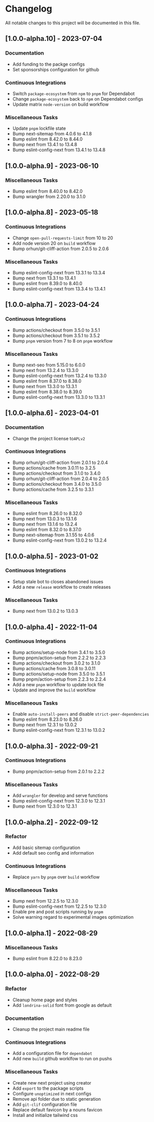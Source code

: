 # Changelog

All notable changes to this project will be documented in this file.

## [1.0.0-alpha.10] - 2023-07-04

### <!-- 05 -->Documentation

- Add funding to the packge configs
- Set sponsorships configuration for github

### <!-- 07 -->Continuous Integrations

- Switch `package-ecosystem` from `npm` to `pnpm` for Dependabot
- Change `package-ecosystem` back to `npm` on Dependabot configs
- Update matrix `node-version` on build workflow

### <!-- 08 -->Miscellaneous Tasks

- Update `pnpm` lockfile state
- Bump next-sitemap from 4.0.6 to 4.1.8 
- Bump eslint from 8.42.0 to 8.44.0 
- Bump next from 13.4.1 to 13.4.8 
- Bump eslint-config-next from 13.4.1 to 13.4.8 

## [1.0.0-alpha.9] - 2023-06-10

### <!-- 08 -->Miscellaneous Tasks

- Bump eslint from 8.40.0 to 8.42.0 
- Bump wrangler from 2.20.0 to 3.1.0 

## [1.0.0-alpha.8] - 2023-05-18

### <!-- 07 -->Continuous Integrations

- Change `open-pull-requests-limit` from 10 to 20
- Add node version 20 on `build` workflow
- Bump orhun/git-cliff-action from 2.0.5 to 2.0.6 

### <!-- 08 -->Miscellaneous Tasks

- Bump eslint-config-next from 13.3.1 to 13.3.4 
- Bump next from 13.3.1 to 13.4.1 
- Bump eslint from 8.39.0 to 8.40.0 
- Bump eslint-config-next from 13.3.4 to 13.4.1 

## [1.0.0-alpha.7] - 2023-04-24

### <!-- 07 -->Continuous Integrations

- Bump actions/checkout from 3.5.0 to 3.5.1 
- Bump actions/checkout from 3.5.1 to 3.5.2 
- Bump `pnpm` version from 7 to 8 on `pnpm` workflow

### <!-- 08 -->Miscellaneous Tasks

- Bump next-seo from 5.15.0 to 6.0.0 
- Bump next from 13.2.4 to 13.3.0 
- Bump eslint-config-next from 13.2.4 to 13.3.0 
- Bump eslint from 8.37.0 to 8.38.0 
- Bump next from 13.3.0 to 13.3.1 
- Bump eslint from 8.38.0 to 8.39.0 
- Bump eslint-config-next from 13.3.0 to 13.3.1 

## [1.0.0-alpha.6] - 2023-04-01

### <!-- 05 -->Documentation

- Change the project license to`APLv2`

### <!-- 07 -->Continuous Integrations

- Bump orhun/git-cliff-action from 2.0.1 to 2.0.4 
- Bump actions/cache from 3.0.11 to 3.2.5 
- Bump actions/checkout from 3.1.0 to 3.4.0 
- Bump orhun/git-cliff-action from 2.0.4 to 2.0.5 
- Bump actions/checkout from 3.4.0 to 3.5.0 
- Bump actions/cache from 3.2.5 to 3.3.1 

### <!-- 08 -->Miscellaneous Tasks

- Bump eslint from 8.26.0 to 8.32.0 
- Bump next from 13.0.3 to 13.1.6 
- Bump next from 13.1.6 to 13.2.4 
- Bump eslint from 8.32.0 to 8.37.0 
- Bump next-sitemap from 3.1.55 to 4.0.6 
- Bump eslint-config-next from 13.0.2 to 13.2.4 

## [1.0.0-alpha.5] - 2023-01-02

### <!-- 07 -->Continuous Integrations

- Setup stale bot to closes abandoned issues
- Add a new `release` workflow to create releases

### <!-- 08 -->Miscellaneous Tasks

- Bump next from 13.0.2 to 13.0.3 

## [1.0.0-alpha.4] - 2022-11-04

### <!-- 07 -->Continuous Integrations

- Bump actions/setup-node from 3.4.1 to 3.5.0
- Bump pnpm/action-setup from 2.2.2 to 2.2.3
- Bump actions/checkout from 3.0.2 to 3.1.0
- Bump actions/cache from 3.0.8 to 3.0.11
- Bump actions/setup-node from 3.5.0 to 3.5.1
- Bump pnpm/action-setup from 2.2.3 to 2.2.4
- Add a new `pnpm` workflow to update lock file
- Update and improve the `build` workflow

### <!-- 08 -->Miscellaneous Tasks

- Enable `auto-install-peers` and disable `strict-peer-dependencies`
- Bump eslint from 8.23.0 to 8.26.0
- Bump next from 12.3.1 to 13.0.2
- Bump eslint-config-next from 12.3.1 to 13.0.2

## [1.0.0-alpha.3] - 2022-09-21

### <!-- 07 -->Continuous Integrations

- Bump pnpm/action-setup from 2.0.1 to 2.2.2

### <!-- 08 -->Miscellaneous Tasks

- Add `wrangler` for develop and serve functions
- Bump eslint-config-next from 12.3.0 to 12.3.1
- Bump next from 12.3.0 to 12.3.1

## [1.0.0-alpha.2] - 2022-09-12

### <!-- 04 -->Refactor

- Add basic sitemap configuration
- Add default seo config and information

### <!-- 07 -->Continuous Integrations

- Replace `yarn` by `pnpm` over `build` workflow

### <!-- 08 -->Miscellaneous Tasks

- Bump next from 12.2.5 to 12.3.0
- Bump eslint-config-next from 12.2.5 to 12.3.0
- Enable pre and post scripts running by `pnpm`
- Solve warning regard to experimental images optimization

## [1.0.0-alpha.1] - 2022-08-29

### <!-- 08 -->Miscellaneous Tasks

- Bump eslint from 8.22.0 to 8.23.0

## [1.0.0-alpha.0] - 2022-08-29

### <!-- 04 -->Refactor

- Cleanup home page and styles
- Add `londrina-solid` font from google as default

### <!-- 05 -->Documentation

- Cleanup the project main readme file

### <!-- 07 -->Continuous Integrations

- Add a configuration file for `dependabot`
- Add new `build` github worklfow to run on pushs

### <!-- 08 -->Miscellaneous Tasks

- Create new next project using creator
- Add `export` to the package scripts
- Configure `unoptimized` in next configs
- Remove api folder due to static generation
- Add `git-clif` configuration file
- Replace default favicon by a nouns favicon
- Install and initialize tailwind css

<!-- generated by git-cliff -->
